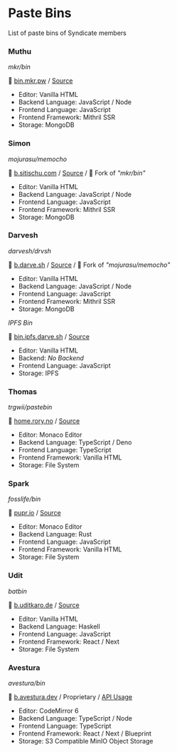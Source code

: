 # Paste Bins

List of paste bins of Syndicate members


### Muthu

_mkr/bin_

📄 [bin.mkr.pw](https://bin.mkr.pw/) / [Source](https://github.com/MKRhere/bin) 

- Editor: Vanilla HTML
- Backend Language: JavaScript / Node
- Frontend Language: JavaScript
- Frontend Framework: Mithril SSR
- Storage: MongoDB

### Simon

_mojurasu/memocho_

📄 [b.sitischu.com](https://b.sitischu.com/) / [Source](https://github.com/mojurasu/memocho) / 🍴 Fork of _"mkr/bin"_

- Editor: Vanilla HTML
- Backend Language: JavaScript / Node
- Frontend Language: JavaScript
- Frontend Framework: Mithril SSR
- Storage: MongoDB

### Darvesh

_darvesh/drvsh_

📄 [b.darve.sh](https://b.darve.sh/) / [Source](https://github.com/darvesh/drvsh) / 🍴 Fork of _"mojurasu/memocho"_

- Editor: Vanilla HTML
- Backend Language: JavaScript / Node
- Frontend Language: JavaScript
- Frontend Framework: Mithril SSR
- Storage: MongoDB


_IPFS Bin_

📄 [bin.ipfs.darve.sh](https://ipfs.io/ipfs/QmRpmroNEfsexrmJbU5FXkhxWPzr2WmTUrb7BgJHKBNk7V?filename=index.html) / [Source](https://gist.github.com/darvesh/a9041be397f89806f2efdc13bd9d2c95)

- Editor: Vanilla HTML
- Backend: _No Backend_
- Frontend Language: JavaScript
- Storage: IPFS


### Thomas

_trgwii/pastebin_

📄 [home.rory.no](https://home.rory.no/) / [Source](https://github.com/trgwii/pastebin)

- Editor: Monaco Editor
- Backend Language: TypeScript / Deno
- Frontend Language: TypeScript
- Frontend Framework: Vanilla HTML
- Storage: File System

### Spark

_fosslife/bin_

📄 [pupr.io](https://pupr.io) / [Source](https://github.com/fosslife/bin)

- Editor: Monaco Editor
- Backend Language: Rust
- Frontend Language: JavaScript
- Frontend Framework: Vanilla HTML
- Storage: File System

### Udit

_batbin_

📄 [b.uditkaro.de](https://b.uditkaro.de) / [Source](https://github.com/batbin-org)

- Editor: Vanilla HTML
- Backend Language: Haskell
- Frontend Language: JavaScript
- Frontend Framework: React / Next
- Storage: File System

### Avestura

_avestura/bin_

📄 [b.avestura.dev](https://www.avestura.dev/paste) / Proprietary / [API Usage](https://www.avestura.dev/projects/pastebin)

- Editor: CodeMirror 6
- Backend Language: TypeScript / Node
- Frontend Language: TypeScript
- Frontend Framework: React / Next / Blueprint
- Storage: S3 Compatible MinIO Object Storage
